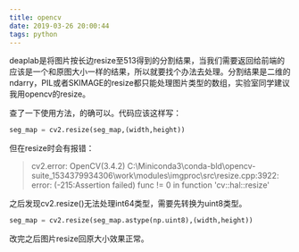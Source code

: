 ```yaml
---
title: opencv
date: 2019-03-26 20:00:44
tags: python
---
```


deaplab是将图片按长边resize至513得到的分割结果，当我们需要返回给前端的应该是一个和原图大小一样的结果，所以就要找个办法去处理。分割结果是二维的ndarry，PIL或者SKIMAGE的resize都只能处理图片类型的数组，实验室同学建议我用opencv的resize。

查了一下使用方法，的确可以。代码应该这样写：

```python
seg_map = cv2.resize(seg_map,(width,height))
```

但在resize时会有报错：

> cv2.error: OpenCV(3.4.2) C:\Miniconda3\conda-bld\opencv-suite_1534379934306\work\modules\imgproc\src\resize.cpp:3922: error: (-215:Assertion failed) func != 0 in function 'cv::hal::resize'

之后发现cv2.resize()无法处理int64类型，需要先转换为uint8类型。

```python
seg_map = cv2.resize(seg_map.astype(np.uint8),(width,height))
```

改完之后图片resize回原大小效果正常。